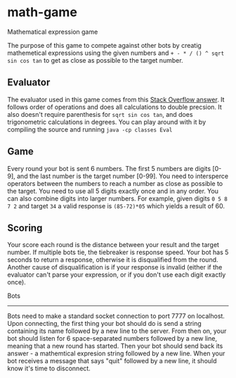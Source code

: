 # math-game
Mathematical expression game

The purpose of this game to compete against other bots by creatig mathemetical expressions using the given numbers and `+ - * / () ^ sqrt sin cos tan` to get as close as possible to the target number.

Evaluator
-----
The evaluator used in this game comes from this [Stack Overflow answer](https://stackoverflow.com/a/26227947/5311008). It follows order of operations and does all calculations to double precsion. It also doesn't require parenthesis for `sqrt sin cos tan`, and does trigonometric calculations in degrees. You can play around with it by compiling the source and running `java -cp classes Eval`

Game 
-----
Every round your bot is sent 6 numbers. The first 5 numbers are digits [0-9], and the last number is the target number [0-99]. You need to intersperce operators between the numbers to reach a number as close as possible to the target. You need to use all 5 digits exactly once and in any order. You can also combine digits into larger numbers. For example, given digits `0 5 8 7 2` and target `34` a valid response is `(85-72)*05` which yields a result of 60.

Scoring
------

Your score each round is the distance between your result and the target number. If multiple bots tie, the tiebreaker is response speed. Your bot has 5 seconds to return a response, otherwise it is disqualified from the round. Another cause of disqualification is if your response is invalid (either if the evaluator can't parse your expression, or if you don't use each digit exactly once).

Bots
____

Bots need to make a standard socket connection to port 7777 on localhost. Upon connecting, the first thing your bot should do is send a string containing its name followed by a new line to the server. From then on, your bot should listen for 6 space-separated numbers followed by a new line, meaning that a new round has started. Then your bot should send back its answer - a mathemtical expresion string followed by a new line. When your bot receives a message that says "quit" followed by a new line, it should know it's time to disconnect.
